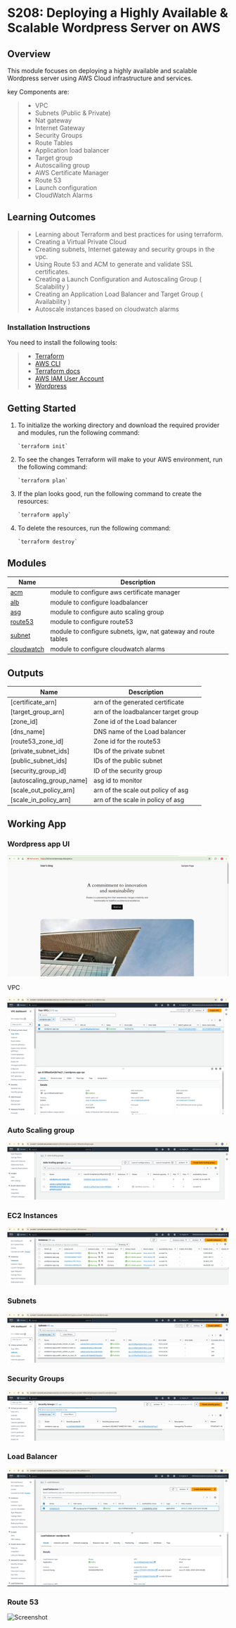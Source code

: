 # S208: Deploying a Highly Available & Scalable Wordpress Server on AWS

## Overview

This module focuses on deploying a highly available and scalable Wordpress server using AWS Cloud infrastructure and services. 

key Components are:

> - VPC
> - Subnets (Public & Private)
> - Nat gateway
> - Internet Gateway
> - Security Groups
> - Route Tables
> - Application load balancer
> - Target group
> - Autoscailing group
> - AWS Certificate Manager
> - Route 53
> - Launch configuration
> - CloudWatch Alarms

## Learning Outcomes

> - Learning about Terraform and best practices for using terraform.
> - Creating a Virtual Private Cloud
> - Creating subnets, Internet gateway and security groups in the vpc.
> - Using Route 53 and ACM to generate and validate SSL certificates.
> - Creating a Launch Configuration and Autoscaling Group ( Scalability )
> - Creating an Application Load Balancer and Target Group  ( Availability )
> - Autoscale instances based on cloudwatch alarms

### Installation Instructions

You need to install the following tools:

> - [Terraform](https://www.terraform.io/downloads)
> - [AWS CLI](https://docs.aws.amazon.com/cli/latest/userguide/getting-started-install.html)
> - [Terraform docs](https://terraform-docs.io/user-guide/installation/)
> - [AWS IAM User Account](https://aws.amazon.com/console/)  
> - [Wordpress](https://wordpress.org/download/)

## Getting Started

1.  To initialize the working directory and download the required provider and modules, run the following command:

		`terraform init` 

2.  To see the changes Terraform will make to your AWS environment, run the following command:

		`terraform plan` 

3.  If the plan looks good, run the following command to create the resources:

		`terraform apply` 

4.  To delete the resources, run the following command:

		`terraform destroy` 

## Modules

| Name | Description 
|------|--------|
| <a name="module_acm"></a> [acm](#module\acm) | module to configure aws certificate manager 
| <a name="module_loadbalancer"></a> [alb](#module\_loadbalancer) | module to configure loadbalancer 
| <a name="module_webserver"></a> [asg](#module\_webserver) | module to configure auto scaling group
| <a name="module_route53"></a> [route53](#module\_route53) | module to configure route53 
| <a name="module_subnet"></a> [subnet](#module\_subnet) | module to configure subnets, igw, nat gateway and route tables
| <a name="module_cloudwatch"></a> [cloudwatch](#module\cloudwatch) | module to configure cloudwatch alarms

## Outputs

| Name | Description |
|------|-------------|
| [certificate_arn] | arn of the generated certificate |
| [target_group_arn]  | arn of the loadbalancer target group |
| [zone_id]  | Zone id of the Load balancer |
| [dns_name] | DNS name of the Load balancer |
| [route53_zone_id]  | Zone id for the route53 |
| [private_subnet_ids]  | IDs of the private subnet |
| [public_subnet_ids]  | IDs of the public subnet |
| [security_group_id]  | ID of the security group |
| [autoscaling_group_name]  | asg id to monitor |
| [scale_out_policy_arn]  | arn of the scale out policy of asg |
| [scale_in_policy_arn]  | arn of the scale in policy of asg |

## Working App
### Wordpress app UI

![Screenshot](images/ui.png)

VPC

![Screenshot](images/vpc.png)

### Auto Scaling group

![Screenshot](images/asg.png)

### EC2 Instances

![Screenshot](images/ec2.png)

### Subnets

![Screenshot](images/subnets.png)

### Security Groups

![Screenshot](images/sg.png)

### Load Balancer

![Screenshot](images/lb.png)

### Route 53

![Screenshot](images/route.png)












